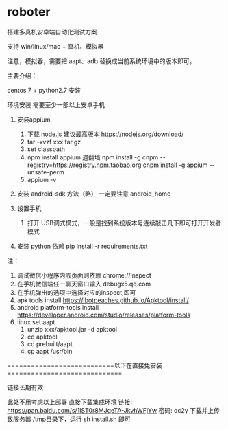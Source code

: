 # roboter
搭建多真机安卓端自动化测试方案

支持 win/linux/mac + 真机、模拟器

注意，模拟器，需要把 aapt、adb 替换成当前系统环境中的版本即可。

主要介绍：

centos 7 + python2.7 安装

环境安装
需要至少一部以上安卓手机

1. 安装appium
    1.  下载 node.js 建议最高版本
        https://nodejs.org/download/
    2. tar -xvzf xxx.tar.gz
    3. set classpath
    4. npm install appium
        遇翻墙
            npm install -g cnpm --registry=https://registry.npm.taobao.org
            cnpm install -g appium --unsafe-perm
    5. appium -v

2. 安装 android-sdk
    方法（略）
    一定要注意 android_home

3. 设置手机
    1. 打开 USB调式模式，一般是找到系统版本号连续敲击几下即可打开开发者模式

4. 安装 python 依赖
    pip install -r requirements.txt

注：
   1. 调试微信小程序内嵌页面则依赖 chrome://inspect
   2. 在手机微信端任一聊天窗口输入 debugx5.qq.com
   3. 在手机弹出的选项中选择对应的inspect,即可
   4. apk tools install
        https://ibotpeaches.github.io/Apktool/install/
   5. android platform-tools install
        https://developer.android.com/studio/releases/platform-tools
   6. linux set aapt
        1. unzip xxx/apktool.jar -d apktool
        2. cd apktool
        3. cd prebuilt/aapt
        4. cp aapt /usr/bin
  
  ===========================以下在直接免安装=============================
  
  链接长期有效
  
  此处不用考虑以上部署
  直接下载集成环境
       链接: https://pan.baidu.com/s/1IST0r8MJqeTA-JkvhWFjYw 密码: qc2y
       下载并上传致服务器 /tmp目录下，运行 sh install.sh 即可
       
